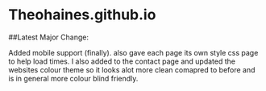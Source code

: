 # Theohaines.github.io
##Latest Major Change:

Added mobile support (finally). also gave each page its own style css page to help load times. I also added to the contact page and updated the websites colour theme so it looks alot more clean comapred to before and is in general more colour blind friendly.
